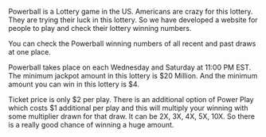 Powerball is a Lottery game in the US. Americans are crazy for this lottery. They are trying their luck in this lottery. So we have developed a website for people to play and check their lottery winning numbers.

You can check the Powerball winning numbers of all recent and past draws at one place.

Powerball takes place on each Wednesday and Saturday at 11:00 PM EST. The minimum jackpot amount in this lottery is $20 Million. And the minimum amount you can win in this lottery is $4.

Ticket price is only $2 per play. There is an additional option of Power Play which costs $1 additional per play and this will multiply your winning with some multiplier drawn for that draw. It can be 2X, 3X, 4X, 5X, 10X. So there is a really good chance of winning a huge amount.
